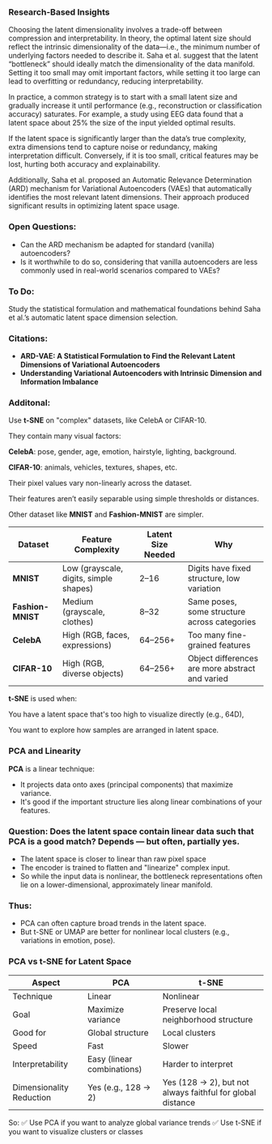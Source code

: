 ### Research-Based Insights

Choosing the latent dimensionality involves a trade-off between compression and interpretability. In theory, the optimal latent size should reflect the intrinsic dimensionality of the data—i.e., the minimum number of underlying factors needed to describe it. Saha et al. suggest that the latent “bottleneck” should ideally match the dimensionality of the data manifold. Setting it too small may omit important factors, while setting it too large can lead to overfitting or redundancy, reducing interpretability.

In practice, a common strategy is to start with a small latent size and gradually increase it until performance (e.g., reconstruction or classification accuracy) saturates. For example, a study using EEG data found that a latent space about 25% the size of the input yielded optimal results.

If the latent space is significantly larger than the data’s true complexity, extra dimensions tend to capture noise or redundancy, making interpretation difficult. Conversely, if it is too small, critical features may be lost, hurting both accuracy and explainability.

Additionally, Saha et al. proposed an Automatic Relevance Determination (ARD) mechanism for Variational Autoencoders (VAEs) that automatically identifies the most relevant latent dimensions. Their approach produced significant results in optimizing latent space usage.

### Open Questions:
 - Can the ARD mechanism be adapted for standard (vanilla) autoencoders?
 - Is it worthwhile to do so, considering that vanilla autoencoders are less commonly used in real-world scenarios compared to VAEs?

### To Do:
Study the statistical formulation and mathematical foundations behind Saha et al.’s automatic latent space dimension selection.

### Citations:

 - **ARD-VAE: A Statistical Formulation to Find the Relevant Latent Dimensions of Variational Autoencoders**
 - **Understanding Variational Autoencoders with Intrinsic Dimension and Information Imbalance**

### Additonal:
Use **t-SNE** on "complex" datasets,  like CelebA or CIFAR-10.

They contain many visual factors:

**CelebA**: pose, gender, age, emotion, hairstyle, lighting, background.

**CIFAR-10**: animals, vehicles, textures, shapes, etc.

Their pixel values vary non-linearly across the dataset.

Their features aren’t easily separable using simple thresholds or distances.

Other dataset like **MNIST** and **Fashion-MNIST** are simpler.

| Dataset           | Feature Complexity                     | Latent Size Needed | Why                                             |
| ----------------- | -------------------------------------- | ------------------ | ----------------------------------------------- |
| **MNIST**         | Low (grayscale, digits, simple shapes) | 2–16               | Digits have fixed structure, low variation      |
| **Fashion-MNIST** | Medium (grayscale, clothes)            | 8–32               | Same poses, some structure across categories    |
| **CelebA**        | High (RGB, faces, expressions)         | 64–256+            | Too many fine-grained features                  |
| **CIFAR-10**      | High (RGB, diverse objects)            | 64–256+            | Object differences are more abstract and varied |

**t-SNE** is used when:

You have a latent space that's too high to visualize directly (e.g., 64D),

You want to explore how samples are arranged in latent space.


### PCA and Linearity
**PCA** is a linear technique:
 - It projects data onto axes (principal components) that maximize variance.
 - It's good if the important structure lies along linear combinations of your features.

### Question: Does the latent space contain linear data such that PCA is a good match? Depends — but often, partially yes.
 - The latent space is closer to linear than raw pixel space
 - The encoder is trained to flatten and "linearize" complex input.
 - So while the input data is nonlinear, the bottleneck representations often lie on a lower-dimensional, approximately linear manifold.

### Thus:
 - PCA can often capture broad trends in the latent space.
 - But t-SNE or UMAP are better for nonlinear local clusters (e.g., variations in emotion, pose).

### PCA vs t-SNE for Latent Space
| Aspect                   | PCA                        | t-SNE                                                      |
| ------------------------ | -------------------------- | ---------------------------------------------------------- |
| Technique                | Linear                     | Nonlinear                                                  |
| Goal                     | Maximize variance          | Preserve local neighborhood structure                      |
| Good for                 | Global structure           | Local clusters                                             |
| Speed                    | Fast                       | Slower                                                     |
| Interpretability         | Easy (linear combinations) | Harder to interpret                                        |
| Dimensionality Reduction | Yes (e.g., 128 → 2)        | Yes (128 → 2), but not always faithful for global distance |

So:
✅ Use PCA if you want to analyze global variance trends
✅ Use t-SNE if you want to visualize clusters or classes